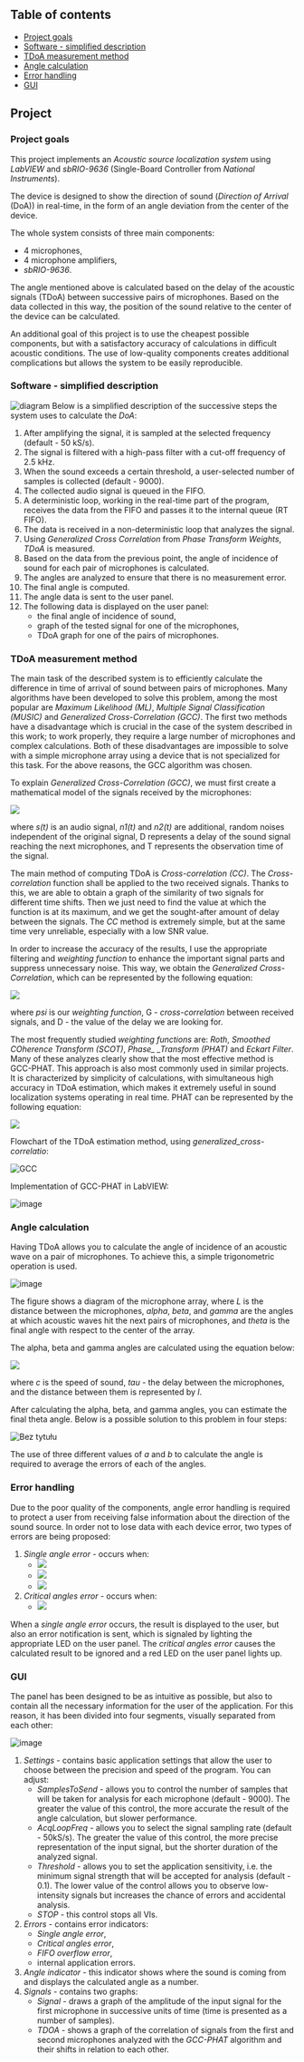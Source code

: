 ## Table of contents
- [Project goals](#Project-goals)
- [Software - simplified description](#Software---simplified-description)
- [TDoA measurement method](#TDoA-measurement-method)
- [Angle calculation](#Angle-calculation)
- [Error handling](#Error-handling)
- [GUI](#GUI)

## Project
### Project goals
This project implements an _Acoustic source localization system_ using _LabVIEW_ and _sbRIO-9636_ (Single-Board Controller from _National Instruments_). 

The device is designed to show the direction of sound (_Direction of Arrival_ (DoA)) in  real-time, in the form of an angle deviation from the center of the device.

The whole system consists of three main components: 
- 4 microphones, 
- 4 microphone amplifiers,
- _sbRIO-9636_. 

The angle mentioned above is calculated based on the delay of the acoustic signals (TDoA) between successive pairs of microphones. Based on the data collected in this way, the position of the sound relative to the center of the device can be calculated.

An additional goal of this project is to use the cheapest possible components, but with a satisfactory accuracy of calculations in difficult acoustic conditions. The use of low-quality components creates additional complications but allows the system to be easily reproducible.

### Software - simplified description
![diagram](https://user-images.githubusercontent.com/33938646/71518613-0a48f800-28b4-11ea-8894-7f0e0f73baa9.png)
Below is a simplified description of the successive steps the system uses to calculate the _DoA_:
1. After amplifying the signal, it is sampled at the selected frequency (default - 50 kS/s).
2. The signal is filtered with a high-pass filter with a cut-off frequency of 2.5 kHz.
3. When the sound exceeds a certain threshold, a user-selected number of samples is collected
(default - 9000).
4. The collected audio signal is queued in the FIFO.
5. A deterministic loop, working in the real-time part of the program, receives the data from the FIFO and passes it to the internal queue (RT FIFO).
6. The data is received in a non-deterministic loop that analyzes the signal.
7. Using _Generalized Cross Correlation_ from _Phase Transform Weights_, _TDoA_ is measured.
8. Based on the data from the previous point, the angle of incidence of sound for each pair of microphones is calculated. 
9. The angles are analyzed to ensure that there is no measurement error.
10. The final angle is computed.
11. The angle data is sent to the user panel.
12. The following data is displayed on the user panel:
    * the final angle of incidence of sound,
    * graph of the tested signal for one of the microphones,
    * TDoA graph for one of the pairs of microphones.

### TDoA measurement method
The main task of the described system is to efficiently calculate the difference in time of arrival of sound between pairs of microphones. Many algorithms have been developed to solve this problem, among the most popular are _Maximum Likelihood (ML)_, _Multiple Signal Classification (MUSIC)_ and _Generalized
Cross-Correlation (GCC)_. The first two methods have a disadvantage which is crucial in the case of
the system described in this work; to work properly, they require a large number of microphones and complex calculations. Both of these disadvantages are impossible to solve with a simple
microphone array using a device that is not specialized for this task.
For the above reasons, the GCC algorithm was chosen.

To explain _Generalized Cross-Correlation (GCC)_, we must first create a mathematical model of the signals received by the microphones:

![](https://latex.codecogs.com/gif.latex?\dpi{120}&space;\bg_white&space;\begin{equation}&space;\color{black}&space;\begin{aligned}&space;&r_{1}(t)=s(t)&plus;n_{1}(t),&space;\\&space;&r_{2}(t)=s(t-D)&plus;n_{2}(t),&space;\end{aligned}&space;\qquad&space;0\leq&space;t\leq&space;T&space;\end{equation})

where _s(t)_ is an audio signal, _n1(t)_ and _n2(t)_ are additional, random noises independent of the original signal, D represents a delay of the sound signal reaching the next microphones, and T represents the observation time of the signal.

The main method of computing TDoA is _Cross-correlation (CC)_. The _Cross-correlation_ function shall be applied to the two received signals. Thanks to this, we are able to obtain a graph of the similarity of two signals for different time shifts. Then we just need to find the value at which the function is at its maximum, and we get the sought-after amount of delay between the signals. The _CC_ method is extremely simple, but at the same time very unreliable, especially with a low SNR value.

In order to increase the accuracy of the results, I use the appropriate filtering and _weighting function_ to enhance the important signal parts and suppress unnecessary noise. This way, we obtain the _Generalized Cross-Correlation_, which can be represented by the following equation:

![](https://latex.codecogs.com/gif.latex?\dpi{120}&space;\bg_white&space;\begin{equation}&space;\color{black}&space;R_{r_{1}r_{2}}(\tau)=\int_{-\infty}^{\infty}\psi_{p}(f)G_{r_{1}r_{2}}(f)e^{\frac{j2\pi}{\tau}}df,&space;\\&space;D_{p}=argmax[R_{r_{1}r_{2}}(\tau)]&space;\end{equation})

where _psi_ is our _weighting function_, G - _cross-correlation_ between received signals, and D - the value of the delay we are looking for.

The most frequently studied _weighting functions_ are: _Roth_, _Smoothed COherence Transform (SCOT)_, *Phase_
_Transform (PHAT)* and _Eckart Filter_. Many of these analyzes clearly show that the most effective method is GCC-PHAT. This approach is also most commonly used in similar projects. It is characterized by simplicity of calculations, with simultaneous high accuracy in TDoA estimation, which makes it extremely useful in sound localization systems operating in real time. PHAT can be represented by the following equation:

![](https://latex.codecogs.com/gif.latex?\dpi{120}&space;\bg_white&space;\psi_{p}(f)=\frac{1}{G_{r_{1}r_{2}}(f)})

Flowchart of the TDoA estimation method, using _generalized_cross-correlatio_:

![GCC](https://user-images.githubusercontent.com/33938646/71519207-d28f7f80-28b6-11ea-8b23-c52e10f75539.jpg)

Implementation of GCC-PHAT in LabVIEW:

![image](https://user-images.githubusercontent.com/33938646/116226830-c2f6a400-a753-11eb-84b6-1314100b52a0.png)

### Angle calculation
Having TDoA allows you to calculate the angle of incidence of an acoustic wave on a pair of microphones. To achieve this, a simple trigonometric operation is used.

![image](https://user-images.githubusercontent.com/33938646/116226921-d86bce00-a753-11eb-8656-58fa830cf6c0.png)

The figure shows a diagram of the microphone array, where _L_ is the distance between the microphones, _alpha_, _beta_, and _gamma_ are the angles at which acoustic waves hit the next pairs of microphones, and _theta_ is the final angle with respect to the center of the array.

The alpha, beta and gamma angles are calculated using the equation below:

![](https://latex.codecogs.com/gif.latex?\dpi{120}&space;\bg_white&space;\theta=\arccos(\frac{c\tau}{l}),)

where _c_ is the speed of sound, _tau_ - the delay between the microphones, and the distance between them is represented by _l_.

After calculating the alpha, beta, and gamma angles, you can estimate the final theta angle. Below is a possible solution to this problem in four steps:

![Bez tytułu](https://user-images.githubusercontent.com/33938646/116227784-c9d1e680-a754-11eb-8d47-13ad17652c5d.png)

The use of three different values of _a_ and _b_ to calculate the angle is required to average the errors of each of the angles.

### Error handling
Due to the poor quality of the components, angle error handling is required to protect a user from receiving false information about the direction of the sound source. In order not to lose data with each device error, two types of errors are being proposed:
1. _Single angle error_ - occurs when:
    - ![](https://latex.codecogs.com/gif.latex?\dpi{120}&space;\bg_white&space;\mid\alpha-\beta\mid>20\quad\&space;\land\quad&space;\mid\alpha-\gamma\mid>35&space;\&space;\longrightarrow\&space;\alpha&space;\text{&space;angle&space;error},)
    - ![](https://latex.codecogs.com/gif.latex?\dpi{120}&space;\bg_white&space;\mid\beta-\alpha\mid>20\quad\&space;\land\quad&space;\mid\beta-\gamma\mid>20&space;\&space;\longrightarrow\&space;\beta&space;\text{&space;angle&space;error},)
    - ![](https://latex.codecogs.com/gif.latex?\dpi{120}&space;\bg_white&space;\mid\gamma-\alpha\mid&space;>35\quad\&space;\land\quad&space;\mid\gamma-\alpha\mid>20&space;\&space;\longrightarrow\&space;\gamma\text{&space;angle&space;error},)
2. _Critical angles error_ - occurs when:
    - ![](https://latex.codecogs.com/gif.latex?\dpi{120}&space;\bg_white&space;\mid\alpha-\beta\mid>20\quad\&space;\land\quad&space;\mid\beta-\gamma\mid>20\quad\&space;\land\quad\mid\alpha-\gamma\mid>35)

When a _single angle error_ occurs, the result is displayed to the user, but also an error notification is sent, which is signaled by lighting the appropriate LED on the user panel. The _critical angles error_ causes the calculated result to be ignored and a red LED on the user panel lights up.

### GUI
The panel has been designed to be as intuitive as possible, but also to contain all the necessary information for the user of the application. For this reason, it has been divided into four segments, visually separated from each other:

![image](https://user-images.githubusercontent.com/33938646/116227061-005b3180-a754-11eb-90d2-161e5b335e8f.png)

1. _Settings_ - contains basic application settings that allow the user to choose between the precision and speed of the program. You can adjust:
    - _SamplesToSend_ - allows you to control the number of samples that will be taken for analysis for each microphone (default - 9000). The greater the value of this control, the more accurate the result of the angle calculation, but slower performance.
    - _AcqLoopFreq_ - allows you to select the signal sampling rate (default - 50kS/s). The greater the value of this control, the more precise representation of the input signal, but the shorter duration of the analyzed signal.
    - _Threshold_ - allows you to set the application sensitivity, i.e. the minimum signal strength that will be accepted for analysis (default - 0.1). The lower value of the control allows you to observe low-intensity signals but increases the chance of errors and accidental analysis.
    - _STOP_ - this control stops all VIs.
2. _Errors_ - contains error indicators:
    - _Single angle error_,
    - _Critical angles error_,
    - _FIFO overflow error_,
    - internal application errors.
3. _Angle indicator_ - this indicator shows where the sound is coming from and displays the calculated angle as a number.
4. _Signals_ - contains two graphs:
    - _Signal_ - draws a graph of the amplitude of the input signal for the first microphone in successive units of time (time is presented as a number of samples).
    - _TDOA_ - shows a graph of the correlation of signals from the first and second microphones analyzed with the _GCC-PHAT_ algorithm and their shifts in relation to each other.
